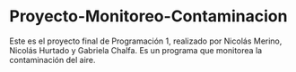 # Proyecto-Monitoreo-Contaminacion
Este es el proyecto final de Programación 1, realizado por Nicolás Merino, Nicolás Hurtado y Gabriela Chalfa. Es un programa que monitorea la contaminación del aire.
